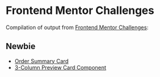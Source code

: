 # Frontend Mentor Challenges

Compilation of output from [Frontend Mentor Challenges](https://www.frontendmentor.io/challenges):

## Newbie
- [Order Summary Card](/order-summary-component-main)
- [3-Column Preview Card Component](/3-column-preview-card-component-main)